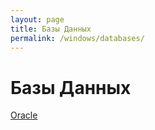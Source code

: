 ```yaml
---
layout: page
title: Базы Данных
permalink: /windows/databases/
---
```


# Базы Данных

[Oracle](http://oracle-dba.ru/database/installation/)  
